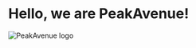 # Hello, we are PeakAvenue!
![PeakAvenue logo](https://www.peakavenue.com/files/custom/images/logo-peakavenue.svg)
